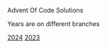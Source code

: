 Advent Of Code Solutions

Years are on different branches

[2024](https://github.com/RuairidhWilliamson/aoc/tree/2024)
[2023](https://github.com/RuairidhWilliamson/aoc/tree/2023)

